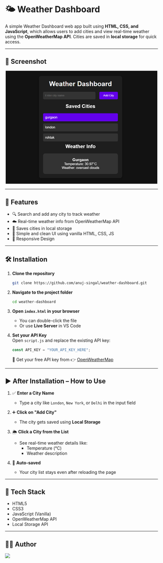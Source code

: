 # 🌤️ Weather Dashboard

A simple Weather Dashboard web app built using **HTML, CSS, and JavaScript**, which allows users to add cities and view real-time weather using the **OpenWeatherMap API**. Cities are saved in **local storage** for quick access.

---

## 📸 Screenshot

<p align="center">
  <img src="./screenshot.png" alt="Weather Dashboard Screenshot" width="500"/>
</p>

---

## 🚀 Features

- 🔍 Search and add any city to track weather
- ☁️ Real-time weather info from OpenWeatherMap API
- 💾 Saves cities in local storage
- 🧾 Simple and clean UI using vanilla HTML, CSS, JS
- 📱 Responsive Design 

---

## 🛠️ Installation

1. **Clone the repository**  
   ```bash
   git clone https://github.com/anuj-singal/weather-dashboard.git
   ```

2. **Navigate to the project folder**  
   ```bash
   cd weather-dashboard
   ```

3. **Open `index.html` in your browser**  
   - You can double-click the file  
   - Or use **Live Server** in VS Code

4. **Set your API Key**  
   Open `script.js` and replace the existing API key:
   ```js
   const API_KEY = "YOUR_API_KEY_HERE";
   ```
   🔑 Get your free API key from 👉 [OpenWeatherMap](https://openweathermap.org/api)

---

## ▶️ After Installation – How to Use

1. ✅ **Enter a City Name**  
   - Type a city like `London`, `New York`, or `Delhi` in the input field

2. ➕ **Click on "Add City"**  
   - The city gets saved using **Local Storage**

3. 🌦️ **Click a City from the List**  
   - See real-time weather details like:
     - Temperature (°C)
     - Weather description

4. 🔁 **Auto-saved**  
   - Your city list stays even after reloading the page

---

## 🧪 Tech Stack

- HTML5  
- CSS3  
- JavaScript (Vanilla)  
- OpenWeatherMap API  
- Local Storage API

---

## 🧑‍💻 Author

<p>
  <a href="https://github.com/anuj-singal" target="_blank">
    <img src="https://img.shields.io/badge/GitHub-Anuj_Singal-blue?logo=github&style=for-the-badge"/>
  </a>
</p>
